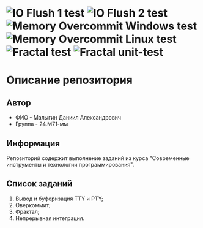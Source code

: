 ![IO Flush 1 test](https://github.com/MalyginDaniil2002/Modern-programming-tools-and-technologies/actions/workflows/IO_Flush_variations_test.yml/badge.svg)
![IO Flush 2 test](https://github.com/MalyginDaniil2002/Modern-programming-tools-and-technologies/actions/workflows/IO_Flush_auto_test.yml/badge.svg)
![Memory Overcommit Windows test](https://github.com/MalyginDaniil2002/Modern-programming-tools-and-technologies/actions/workflows/Memory_Overcommit_Windows_test.yml/badge.svg)
![Memory Overcommit Linux test](https://github.com/MalyginDaniil2002/Modern-programming-tools-and-technologies/actions/workflows/Memory_Overcommit_Linux_test.yml/badge.svg)
![Fractal test](https://github.com/MalyginDaniil2002/Modern-programming-tools-and-technologies/actions/workflows/Fractal_test.yml/badge.svg)
![Fractal unit-test](https://github.com/MalyginDaniil2002/Modern-programming-tools-and-technologies/actions/workflows/Fractal_unit_test.yml/badge.svg)
=======
# Описание репозитория
## Автор
- ФИО - Малыгин Даниил Александрович
- Группа - 24.М71-мм
## Информация
Репозиторий содержит выполнение заданий из курса
"Современные инструменты и технологии программирования".

## Список заданий

1) Вывод и буферизация TTY и PTY;
2) Оверкоммит;
3) Фрактал;
4) Непрерывная интеграция.
